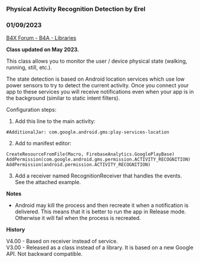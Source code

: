 ### Physical Activity Recognition Detection by Erel
### 01/09/2023
[B4X Forum - B4A - Libraries](https://www.b4x.com/android/forum/threads/42481/)

**Class updated on May 2023.**  
  
This class allows you to monitor the user / device physical state (walking, running, still, etc.).  
  
The state detection is based on Android location services which use low power sensors to try to detect the current activity. Once you connect your app to these services you will receive notifications even when your app is in the background (similar to static intent filters).  
  
Configuration steps:  
1. Add this line to the main activity:  

```B4X
#AdditionalJar: com.google.android.gms:play-services-location
```

  
2. Add to manifest editor:  

```B4X
CreateResourceFromFile(Macro, FirebaseAnalytics.GooglePlayBase)  
AddPermission(com.google.android.gms.permission.ACTIVITY_RECOGNITION)  
AddPermission(android.permission.ACTIVITY_RECOGNITION)
```

  
3. Add a receiver named RecognitionReceiver that handles the events.  
See the attached example.  
  
  
**Notes**  
  
- Android may kill the process and then recreate it when a notification is delivered. This means that it is better to run the app in Release mode. Otherwise it will fail when the process is recreated.  
  
**History**  
  
V4.00 - Based on receiver instead of service.  
V3.00 - Released as a class instead of a library. It is based on a new Google API. Not backward compatible.